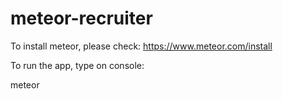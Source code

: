 # meteor-recruiter

To install meteor, please check:
https://www.meteor.com/install

To run the app, type on console:

meteor
